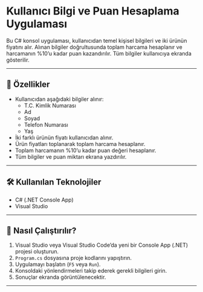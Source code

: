 # Kullanıcı Bilgi ve Puan Hesaplama Uygulaması

Bu C# konsol uygulaması, kullanıcıdan temel kişisel bilgileri ve iki ürünün fiyatını alır. Alınan bilgiler doğrultusunda toplam harcama hesaplanır ve harcamanın %10’u kadar puan kazandırılır. Tüm bilgiler kullanıcıya ekranda gösterilir.

---

## 🧩 Özellikler

- Kullanıcıdan aşağıdaki bilgiler alınır:
  - T.C. Kimlik Numarası
  - Ad
  - Soyad
  - Telefon Numarası
  - Yaş
- İki farklı ürünün fiyatı kullanıcıdan alınır.
- Ürün fiyatları toplanarak toplam harcama hesaplanır.
- Toplam harcamanın %10’u kadar puan değeri hesaplanır.
- Tüm bilgiler ve puan miktarı ekrana yazdırılır.

---

## 🛠 Kullanılan Teknolojiler

- C# (.NET Console App)
- Visual Studio

---

## 🚀 Nasıl Çalıştırılır?

1. Visual Studio veya Visual Studio Code’da yeni bir Console App (.NET) projesi oluşturun.
2. `Program.cs` dosyasına proje kodlarını yapıştırın.
3. Uygulamayı başlatın (`F5` veya `Run`).
4. Konsoldaki yönlendirmeleri takip ederek gerekli bilgileri girin.
5. Sonuçlar ekranda görüntülenecektir.

---
